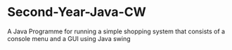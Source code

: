 # Second-Year-Java-CW
A Java Programme for running a simple shopping system that consists of a console menu and a GUI using Java swing
